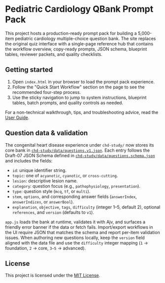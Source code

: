# Pediatric Cardiology QBank Prompt Pack

This project hosts a production-ready prompt pack for building a 5,000-item pediatric cardiology multiple-choice question bank. The site replaces the original quiz interface with a single-page reference hub that contains the workflow overview, copy-ready prompts, JSON schema, blueprint tables, reviewer packets, and quality checklists.

## Getting started

1. Open `index.html` in your browser to load the prompt pack experience.
2. Follow the "Quick Start Workflow" section on the page to see the recommended four-step process.
3. Use the sticky navigation to jump to system instructions, blueprint tables, batch prompts, and quality controls as needed.

For a non-technical walkthrough, tips, and troubleshooting advice, read the [User Guide](USER_GUIDE.md).

## Question data & validation

The congenital heart disease experience under `chd-study/` now stores its core bank in
[`chd-study/data/questions.v1.json`](chd-study/data/questions.v1.json). Each entry
follows the Draft-07 JSON Schema defined in
[`chd-study/data/questions.schema.json`](chd-study/data/questions.schema.json) and
includes the fields:

* `id`: unique identifier string.
* `topic`: one of `acyanotic`, `cyanotic`, or `cross-cutting`.
* `lesion`: descriptive lesion name.
* `category`: question focus (e.g., `pathophysiology`, `presentation`).
* `type`: question style (`mcq`, `tf`, or `multi`).
* `stem`, `options`, and corresponding answer fields (`answerIndex`, `answerIndices`, or `answerBool`).
* `explanation`, `objective`, `tags`, `difficulty` (integer 1–5, default 2), optional `references`, and `version` (defaults to `v1`).

`app.js` loads the bank at runtime, validates it with Ajv, and surfaces a friendly
error banner if the data or fetch fails. Import/export workflows in the UI require
JSON that matches the schema and report per-item validation issues. When authoring
new questions locally, keep the `version` field aligned with the data file and use
the `difficulty` integer mapping (`1` → foundation, `2` → core, `3–5` → advanced).

## License

This project is licensed under the [MIT License](LICENSE).

